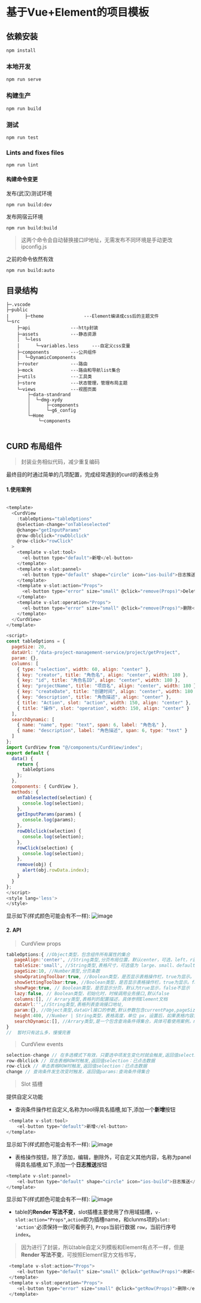 # 基于Vue+Element的项目模板

## 依赖安装
```
npm install
```

### 本地开发
```
npm run serve
```

### 构建生产
```shell
npm run build
```

### 测试
```
npm run test
```

### Lints and fixes files
```
npm run lint
```

#### 构建命令变更

发布(武汉)测试环境
``` 
npm run build:dev
```
发布网宿云环境

``` 
npm run build:build
```
> 这两个命令会自动替换接口IP地址，无需发布不同环境是手动更改ipconfig.js

之前的命令依然有效

``` 
npm run build:auto
```

## 目录结构
```
├─.vscode
├─public          
|      ├─theme               ---Element编译成css后的主题文件      
└─src
    ├─api               ---http封装
    ├─assets            ---静态资源
    │  └─less
    │      └─variables.less     ---自定义css变量
    ├─components        ---公共组件
    │  └─DynamicComponents
    ├─router            ---路由
    ├─mock              ---路由和导航list集合
    ├─utils             ---工具类
    ├─store             ---状态管理，管理布局主题
    └─views             ---视图页面
        ├─data-standrand
        │  └─dmg-xydy
        │      ├─components
        │      └─g6_config
        └─Home
            └─components
            
```

## CURD 布局组件

>封装业务相似代码，减少重复编码

最终目的时通过简单的几项配置，完成经常遇到的curd的表格业务

#### 1.使用案例
```js

<template>
  <CurdView
    :tableOptions="tableOptions"
    @selection-change="onTableselected"
    @change="getInputParams"
    @row-dblclick="rowDblclick"
    @row-click="rowClick"
  >
    <template v-slot:tool>
      <el-button type="default">新增</el-button>
    </template>
    <template v-slot:pannel>
      <el-button type="default" shape="circle" icon="ios-build">日志推送</el-button>
    </template>
    <template v-slot:action="Props">
      <el-button type="error" size="small" @click="remove(Props)">Delete</el-button>
    </template>
    <template v-slot:operation="Props">
      <el-button type="error" size="small" @click="remove(Props)">删除</el-button>
    </template>
  </CurdView>
</template>

<script>
const tableOptions = {
  pageSize: 20,
  dataUrl: "/data-project-management-service/project/getProject",
  param: {},
  columns: [
    { type: "selection", width: 60, align: "center" },
    { key: "creator", title: "角色名", align: "center", width: 180 },
    { key: "id", title: "角色名ID", align: "center", width: 180 },
    { key: "projectName", title: "项目名", align: "center", width: 180 },
    { key: "createDate", title: "创建时间", align: "center", width: 180 },
    { key: "description", title: "角色描述", align: "center" },
    { title: "Action", slot: "action", width: 150, align: "center" },
    { title: "操作", slot: "operation", width: 150, align: "center" }
  ],
  searchDynamic: [
    { name: "name", type: "text", span: 6, label: "角色名" },
    { name: "description", label: "角色描述", span: 6, type: "text" }
  ]
};
import CurdView from "@/components/CurdView/index";
export default {
  data() {
    return {
      tableOptions
    };
  },
  components: { CurdView },
  methods: {
    onTableselected(selection) {
      console.log(selection);
    },
    getInputParams(params) {
      console.log(params);
    },
    rowDblclick(selection) {
      console.log(selection);
    },
    rowClick(selection) {
      console.log(selection);
    },
    remove(obj) {
      alert(obj.rowData.index);
    }
  }
};
</script>
<style lang='less'>
</style>
```
显示如下(样式颜色可能会有不一样):
![image](./images/demo.png)
#### 2. API

 > CurdView props 

 
 ```js
 tableOptions:{ //Object类型，包含组件所有属性的集合
    pageAlign:'center', //String类型,分页布局位置，默认center，可选，left，right
    tableSize:'small', //String类型,表格尺寸，可选值为 large、small、default 或者不填
    pageSize:10, //Number类型,分页条数
    showOpratingToolbar:true, //Boolean类型，是否显示表格操作栏，true为显示。false为不显示
    showSettingToolbar:true, //Boolean类型，是否显示表格操作栏，true为显示。false为不显示
    showPage:true, // Boolean类型，是否显示分页，默认为true显示，false不显示
    lazy:false, // Boolean类型，初始化时，时候调用业务接口,默认false
    columns:[], // Arrary类型,表格列的配置描述，具体参照Element文档
    dataUrl:'',//String类型,表格列表查询接口地址,
    param:{}, //Object类型,dataUrl接口的参数,默认参数包含currentPage,pageSize,相同参数会自动合并
    height:400, //Number | String类型，表格高度，单位 px，设置后，如果表格内容大于此值，会固定表头
    searchDynamic:[], //Arrary类型,是一个包含查询条件得集合，具体可看使用案例，name属性及为v-model绑定属性。也应和查询参数名称保持一致
 }
//  暂时只有这么多，慢慢完善
 ```
 > CurdView events 

```js
selection-change // 在多选模式下有效，只要选中项发生变化时就会触发,返回值selection：已选项数据
row-dblclick // 双击表格ROW时触发,返回值selection：已点击数据
row-click // 单击表格ROW时触发,返回值selection：已点击数据
change // 查询条件发生改变时触发，返回值params:查询条件得集合
```

 >Slot 插槽

提供自定义功能
* 查询条件操作栏自定义,名称为tool得具名插槽,如下,添加一个**新增**按钮
```js
 <template v-slot:tool>
    <el-button type="default">新增</el-button>
</template>
```
显示如下(样式颜色可能会有不一样):
![image](./images/tool.png)

* 表格操作按钮，除了添加，编辑，删除外，可自定义其他内容，名称为panel得具名插槽,如下,添加一个**日志推送**按钮

```js
<template v-slot:pannel>
    <el-button type="default" shape="circle" icon="ios-build">日志推送</el-button>
</template>
```
显示如下(样式颜色可能会有不一样):
![image](./images/oprate.png)

* table的**Render 写法不变**，slot插槽主要使用了作用域插槽，`v-slot:action="Props"`,`action`即为插槽name，和clunms项的`slot: 'action'`必须保持一致(可看例子),
`Props`当前行数据 `row`，当前行序号 `index`。
>因为进行了封装，所以table自定义列模板和Element有点不一样，但是**Render 写法不变**，可按照Element官方文档书写，

```js
 <template v-slot:action="Props">
    <el-button type="default" size="small" @click="getRow(Props)">刷新</el-button>
 </template>
 <template v-slot:operation="Props">
    <el-button type="error" size="small" @click="getRow(Props)">删除</el-button>
 </template>
```